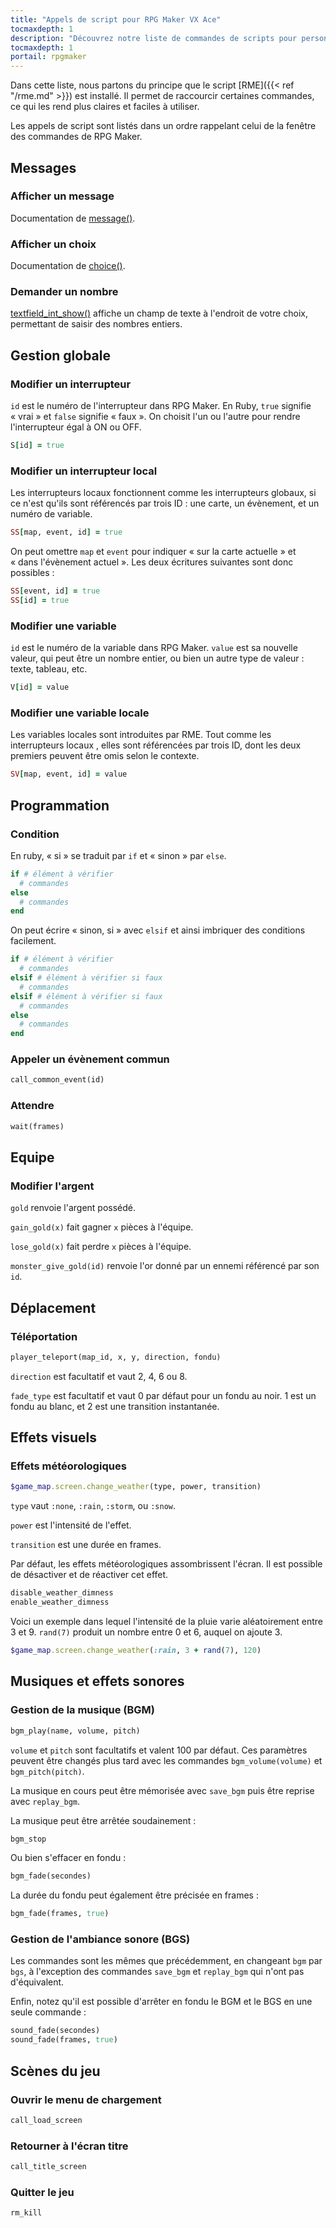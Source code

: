 ```yaml
---
title: "Appels de script pour RPG Maker VX Ace"
tocmaxdepth: 1
description: "Découvrez notre liste de commandes de scripts pour personnaliser votre jeu RPG Maker VX Ace avec RME. Ajoutez de nouvelles commandes puissantes à vos évènements."
tocmaxdepth: 1
portail: rpgmaker
---
```


Dans cette liste, nous partons du principe que le script [RME]({{< ref "/rme.md" >}}) est installé. Il permet de raccourcir certaines commandes, ce qui les rend plus claires et faciles à utiliser.

Les appels de script sont listés dans un ordre rappelant celui de la fenêtre des commandes de RPG Maker.

## Messages

### Afficher un message

Documentation de [message()](http://rmex.github.io/RMEDoc/#message).

### Afficher un choix

Documentation de [choice()](http://rmex.github.io/RMEDoc/#choice).

### Demander un nombre

[textfield_int_show()](http://rmex.github.io/RMEDoc/#textfield_int_show) affiche un champ de texte à l'endroit de votre choix, permettant de saisir des nombres entiers.

## Gestion globale

### Modifier un interrupteur

`id` est le numéro de l'interrupteur dans RPG Maker. En Ruby, `true` signifie « vrai » et `false` signifie « faux ». On choisit l'un ou l'autre pour rendre l'interrupteur égal à ON ou OFF.

```ruby
S[id] = true
```

### Modifier un interrupteur local

Les interrupteurs locaux fonctionnent comme les interrupteurs globaux, si ce n'est qu'ils sont référencés par trois ID : une carte, un évènement, et un numéro de variable.

```ruby
SS[map, event, id] = true
```

On peut omettre `map` et `event` pour indiquer « sur la carte actuelle » et « dans l'évènement actuel ». Les deux écritures suivantes sont donc possibles :

```ruby
SS[event, id] = true
SS[id] = true
```

### Modifier une variable

`id` est le numéro de la variable dans RPG Maker. `value` est sa nouvelle valeur, qui peut être un nombre entier, ou bien un autre type de valeur : texte, tableau, etc.

```ruby
V[id] = value
```

### Modifier une variable locale

Les variables locales sont introduites par RME. Tout comme les interrupteurs locaux <appeldescriptinterrupteurlocal>, elles sont référencées par trois ID, dont les deux premiers peuvent être omis selon le contexte.

```ruby
SV[map, event, id] = value
```

## Programmation

### Condition

En ruby, « si » se traduit par `if` et « sinon » par `else`.

```ruby
if # élément à vérifier
  # commandes
else
  # commandes
end
```

On peut écrire « sinon, si » avec `elsif` et ainsi imbriquer des conditions facilement.

```ruby
if # élément à vérifier
  # commandes
elsif # élément à vérifier si faux
  # commandes
elsif # élément à vérifier si faux
  # commandes
else
  # commandes
end
```

### Appeler un évènement commun

```ruby
call_common_event(id)
```

### Attendre

```ruby
wait(frames)
```

## Equipe

### Modifier l'argent

`gold` renvoie l'argent possédé.

`gain_gold(x)` fait gagner `x` pièces à l'équipe.

`lose_gold(x)` fait perdre `x` pièces à l'équipe.

`monster_give_gold(id)` renvoie l'or donné par un ennemi référencé par son `id`.

## Déplacement

### Téléportation

```ruby
player_teleport(map_id, x, y, direction, fondu)
```

`direction` est facultatif et vaut 2, 4, 6 ou 8.

`fade_type` est facultatif et vaut 0 par défaut pour un fondu au noir. 1 est un fondu au blanc, et 2 est une transition instantanée.

## Effets visuels

### Effets météorologiques

```ruby
$game_map.screen.change_weather(type, power, transition)
```

`type` vaut `:none`, `:rain`, `:storm`, ou `:snow`.

`power` est l'intensité de l'effet.

`transition` est une durée en frames.

Par défaut, les effets météorologiques assombrissent l'écran. Il est possible de désactiver et de réactiver cet effet.

```ruby
disable_weather_dimness
enable_weather_dimness
```

Voici un exemple dans lequel l'intensité de la pluie varie aléatoirement entre 3 et 9. `rand(7)` produit un nombre entre 0 et 6, auquel on ajoute 3.

```ruby
$game_map.screen.change_weather(:rain, 3 + rand(7), 120)
```

## Musiques et effets sonores

### Gestion de la musique (BGM)

```ruby
bgm_play(name, volume, pitch)
```

`volume` et `pitch` sont facultatifs et valent 100 par défaut. Ces paramètres peuvent être changés plus tard avec les commandes `bgm_volume(volume)` et `bgm_pitch(pitch)`.

La musique en cours peut être mémorisée avec `save_bgm` puis être reprise avec `replay_bgm`.

La musique peut être arrêtée soudainement :

```ruby
bgm_stop
```

Ou bien s'effacer en fondu :

```ruby
bgm_fade(secondes)
```

La durée du fondu peut également être précisée en frames :

```ruby
bgm_fade(frames, true)
```

### Gestion de l'ambiance sonore (BGS)

Les commandes sont les mêmes que précédemment, en changeant `bgm` par `bgs`, à l'exception des commandes `save_bgm` et `replay_bgm` qui n'ont pas d'équivalent.

Enfin, notez qu'il est possible d'arrêter en fondu le BGM et le BGS en une seule commande :

```ruby
sound_fade(secondes)
sound_fade(frames, true)
```

## Scènes du jeu

### Ouvrir le menu de chargement

```ruby
call_load_screen
```

### Retourner à l'écran titre

```ruby
call_title_screen
```

### Quitter le jeu

```ruby
rm_kill
```
